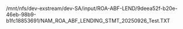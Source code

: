 /mnt/nfs/dev-exstream/dev-SA/input/ROA-ABF-LEND/9deea52f-b20e-46eb-98b9-b1fc18853691/NAM_ROA_ABF_LENDING_STMT_20250926_Test.TXT
